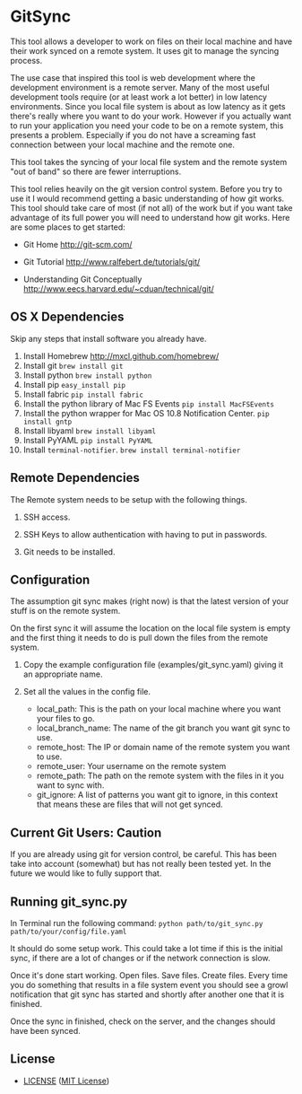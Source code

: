 GitSync
=======

This tool allows a developer to work on files on their local machine and have their work synced on a remote system. It uses git to manage the syncing process.

The use case that inspired this tool is web development where the development environment is a remote server. Many of the most useful development tools require (or at least work a lot better) in low latency environments. Since you local file system is about as low latency as it gets there's really where you want to do your work. However if you actually want to run your application you need your code to be on a remote system, this presents a problem. Especially if you do not have a screaming fast connection between your local machine and the remote one.

This tool takes the syncing of your local file system and the remote system "out of band" so there are fewer interruptions.

This tool relies heavily on the git version control system. Before you try to use it I would recommend getting a basic understanding of how git works. This tool should take care of most (if not all) of the work but if you want take advantage of its full power you will need to understand how git works. Here are some places to get started:

 - Git Home http://git-scm.com/

 - Git Tutorial http://www.ralfebert.de/tutorials/git/

 - Understanding Git Conceptually http://www.eecs.harvard.edu/~cduan/technical/git/


OS X Dependencies
-----------------

Skip any steps that install software you already have.

1. Install Homebrew 
   http://mxcl.github.com/homebrew/
2. Install git 
   ```brew install git```
3. Install python
   ```brew install python```
4. Install pip
   ```easy_install pip```
5. Install fabric
   ```pip install fabric```
6. Install the python library of Mac FS Events
   ```pip install MacFSEvents```
7. Install the python wrapper for Mac OS 10.8 Notification Center.
   ```pip install gntp```
8. Install libyaml
   ```brew install libyaml```
9. Install PyYAML
   ```pip install PyYAML```
10. Install `terminal-notifier`.
    ```brew install terminal-notifier```


Remote Dependencies
-------------------

The Remote system needs to be setup with the following things.

1. SSH access.

2. SSH Keys to allow authentication with having to put in passwords.

3. Git needs to be installed.


Configuration
-------------

The assumption git sync makes (right now) is that the latest version of your stuff is on the remote system.

On the first sync it will assume the location on the local file system is empty and the first thing it needs to do is pull down the files from the remote system.

1. Copy the example configuration file (examples/git_sync.yaml) giving it an appropriate name.

2. Set all the values in the config file.
   - local_path: This is the path on your local machine where you want your files to go.
   - local_branch_name: The name of the git branch you want git sync to use.
   - remote_host: The IP or domain name of the remote system you want to use.
   - remote_user: Your username on the remote system
   - remote_path: The path on the remote system with the files in it you want to sync with.
   - git_ignore: A list of patterns you want git to ignore, in this context that means these are files that will not get synced.

Current Git Users: Caution
--------------------------

If you are already using git for version control, be careful. This has been take
into account (somewhat) but has not really been tested yet. In the future we
would like to fully support that.


Running git_sync.py
-------------------

In Terminal run the following command:
```python path/to/git_sync.py path/to/your/config/file.yaml```

It should do some setup work. This could take a lot time if this is the initial sync, if there are a lot of changes or if the network connection is slow.

Once it's done start working. Open files. Save files. Create files. Every time you do something that results in a file system event you should see a growl notification that git sync has started and shortly after another one that it is finished.

Once the sync in finished, check on the server, and the changes should have been synced.

License
-------

- [LICENSE](LICENSE) ([MIT License][MIT])

[MIT]: http://www.opensource.org/licenses/MIT "The MIT License (MIT)"
